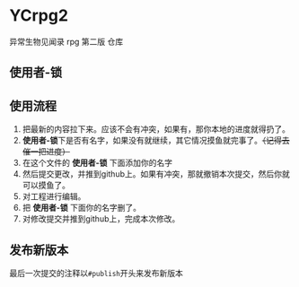 # YCrpg2
异常生物见闻录 rpg 第二版 仓库

## 使用者-锁

## 使用流程
    
  1. 把最新的内容拉下来。应该不会有冲突，如果有，那你本地的进度就得扔了。
  1. <b>使用者-锁</b>下是否有名字，如果没有就继续，其它情况摸鱼就完事了。<del>（记得去催一把进度）</del>
  1. 在这个文件的 <b>使用者-锁</b> 下面添加你的名字
  1. 然后提交更改，并推到github上。如果有冲突，那就撤销本次提交，然后你就可以摸鱼了。
  1. 对工程进行编辑。
  1. 把 <b>使用者-锁</b> 下面你的名字删了。
  1. 对修改提交并推到github上，完成本次修改。

## 发布新版本
  最后一次提交的注释以`#publish`开头来发布新版本
